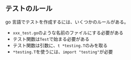 ## テストのルール

go 言語でテストを作成するには、いくつかのルールがある。

- `xxx_test.go`のような名前のファイルにする必要がある
- テスト関数は`Test`で始まる必要がある
- テスト関数は引数に、`t *testing.T`のみを取る
- `*testing.T`を使うには、`import "testing"`が必要
